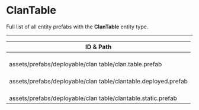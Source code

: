 # ClanTable
Full list of all <Badge type="warning" text="3"/> entity prefabs with the **ClanTable** entity type.

---
| ID & Path |
| --- |
| <a href="#319712039"><Badge id="319712039" type="tip" text="#"/></a> <Badge type="tip" text="319712039"/> <Badge type="info" text="CommentComponent"/> <br> assets/prefabs/deployable/clan table/clan.table.prefab |
| <a href="#1545936318"><Badge id="1545936318" type="tip" text="#"/></a> <Badge type="tip" text="1545936318"/> <Badge type="info" text="Model"/> <Badge type="info" text="RealmedRemove"/> <Badge type="info" text="Gibbable"/> <Badge type="info" text="DestroyOnGroundMissing"/> <Badge type="info" text="DeployVolumeOBB"/> <Badge type="info" text="DeployableDecay"/> <Badge type="info" text="GroundWatch"/> <Badge type="info" text="Construction"/> <Badge type="info" text="Deployable"/> <br> assets/prefabs/deployable/clan table/clantable.deployed.prefab |
| <a href="#1091538011"><Badge id="1091538011" type="tip" text="#"/></a> <Badge type="tip" text="1091538011"/> <Badge type="info" text="Model"/> <Badge type="info" text="RealmedRemove"/> <br> assets/prefabs/deployable/clan table/clantable.static.prefab |

